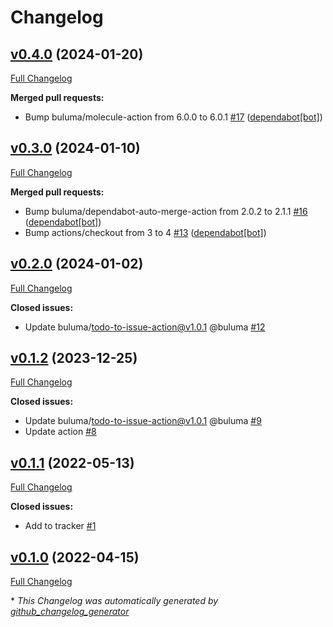 # Changelog

## [v0.4.0](https://github.com/buluma/ansible-role-lynis/tree/v0.4.0) (2024-01-20)

[Full Changelog](https://github.com/buluma/ansible-role-lynis/compare/v0.3.0...v0.4.0)

**Merged pull requests:**

- Bump buluma/molecule-action from 6.0.0 to 6.0.1 [\#17](https://github.com/buluma/ansible-role-lynis/pull/17) ([dependabot[bot]](https://github.com/apps/dependabot))

## [v0.3.0](https://github.com/buluma/ansible-role-lynis/tree/v0.3.0) (2024-01-10)

[Full Changelog](https://github.com/buluma/ansible-role-lynis/compare/v0.2.0...v0.3.0)

**Merged pull requests:**

- Bump buluma/dependabot-auto-merge-action from 2.0.2 to 2.1.1 [\#16](https://github.com/buluma/ansible-role-lynis/pull/16) ([dependabot[bot]](https://github.com/apps/dependabot))
- Bump actions/checkout from 3 to 4 [\#13](https://github.com/buluma/ansible-role-lynis/pull/13) ([dependabot[bot]](https://github.com/apps/dependabot))

## [v0.2.0](https://github.com/buluma/ansible-role-lynis/tree/v0.2.0) (2024-01-02)

[Full Changelog](https://github.com/buluma/ansible-role-lynis/compare/v0.1.2...v0.2.0)

**Closed issues:**

- Update buluma/todo-to-issue-action@v1.0.1 @buluma [\#12](https://github.com/buluma/ansible-role-lynis/issues/12)

## [v0.1.2](https://github.com/buluma/ansible-role-lynis/tree/v0.1.2) (2023-12-25)

[Full Changelog](https://github.com/buluma/ansible-role-lynis/compare/v0.1.1...v0.1.2)

**Closed issues:**

- Update buluma/todo-to-issue-action@v1.0.1 @buluma [\#9](https://github.com/buluma/ansible-role-lynis/issues/9)
- Update action [\#8](https://github.com/buluma/ansible-role-lynis/issues/8)

## [v0.1.1](https://github.com/buluma/ansible-role-lynis/tree/v0.1.1) (2022-05-13)

[Full Changelog](https://github.com/buluma/ansible-role-lynis/compare/v0.1.0...v0.1.1)

**Closed issues:**

- Add to tracker [\#1](https://github.com/buluma/ansible-role-lynis/issues/1)

## [v0.1.0](https://github.com/buluma/ansible-role-lynis/tree/v0.1.0) (2022-04-15)

[Full Changelog](https://github.com/buluma/ansible-role-lynis/compare/5605c39c2d1cd428ee42c8d0c59e88be16b7c537...v0.1.0)



\* *This Changelog was automatically generated by [github_changelog_generator](https://github.com/github-changelog-generator/github-changelog-generator)*
